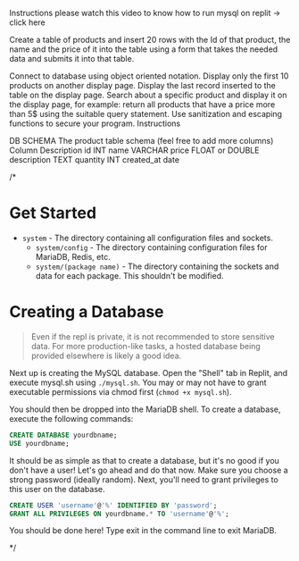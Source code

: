 Instructions
please watch this video to know how to run mysql on replit -> click here

Create a table of products and insert 20 rows with the Id of that product, the name and the price of it into the table using a form that takes the needed data and submits it into that table.

Connect to database using object oriented notation.
Display only the first 10 products on another display page.
Display the last record inserted to the table on the display page.
Search about a specific product and display it on the display page, for example:
return all products that have a price more than 5$ using the suitable query statement.
Use sanitization and escaping functions to secure your program.
Instructions


DB SCHEMA
The product table schema (feel free to add more columns)
Column  Description
id  INT
name    VARCHAR
price   FLOAT or DOUBLE
description TEXT
quantity    INT
created_at  date



/*



# Get Started


* `system` - The directory containing all configuration files and sockets.
  * `system/config` - The directory containing configuration files for MariaDB, Redis, etc.
  * `system/(package name)` - The directory containing the sockets and data for each package. This shouldn't be modified.

# Creating a Database
> Even if the repl is private, it is not recommended to store sensitive data. For more production-like tasks, a hosted database being provided elsewhere is likely a good idea.

Next up is creating the MySQL database. Open the "Shell" tab in Replit, and execute mysql.sh using ``./mysql.sh``. You may or may not have to grant executable permissions via chmod first (``chmod +x mysql.sh``).

You should then be dropped into the MariaDB shell. To create a database, execute the following commands:
```sql
CREATE DATABASE yourdbname;
USE yourdbname;
```

It should be as simple as that to create a database, but it's no good if you don't have a user! Let's go ahead and do that now. Make sure you choose a strong password (ideally random). Next, you'll need to grant privileges to this user on the database.
```sql
CREATE USER 'username'@'%' IDENTIFIED BY 'password';
GRANT ALL PRIVILEGES ON yourdbname.* TO 'username'@'%';
```

You should be done here! Type exit in the command line to exit MariaDB.






*/